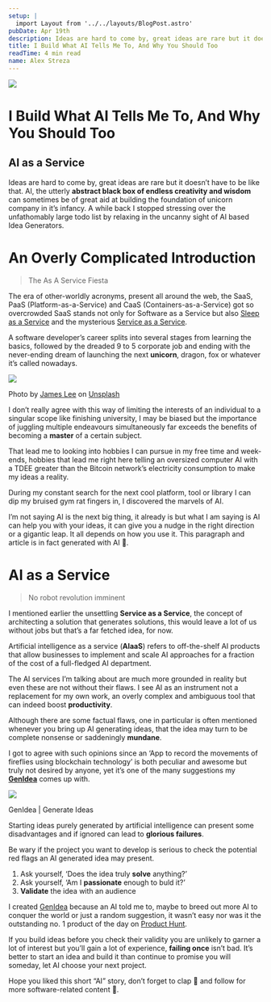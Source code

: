 ```yaml
---
setup: |
  import Layout from '../../layouts/BlogPost.astro'
pubDate: Apr 19th
description: Ideas are hard to come by, great ideas are rare but it doesn’t have to be like that. AI, the utterly abstract black box of endless creativity and wisdom can sometimes be of great aid at building the…
title: I Build What AI Tells Me To, And Why You Should Too
readTime: 4 min read
name: Alex Streza
---
```


![](https://miro.medium.com/max/700/1*h-N3nqNmqN4hkcYYq2SKIA.png)

# I Build What AI Tells Me To, And Why You Should Too

## AI as a Service

Ideas are hard to come by, great ideas are rare but it doesn’t have to be like that. AI, the utterly **abstract black box of endless creativity and wisdom** can sometimes be of great aid at building the foundation of unicorn company in it’s infancy. A while back I stopped stressing over the unfathomably large todo list by relaxing in the uncanny sight of AI based Idea Generators.

# An Overly Complicated Introduction

> The As A Service Fiesta

The era of other-worldly acronyms, present all around the web, the SaaS, PaaS (Platform-as-a-Service) and CaaS (Containers-as-a-Service) got so overcrowded SaaS stands not only for Software as a Service but also [Sleep as a Service](https://nikhilthota.medium.com/sleep-as-a-service-saas-e0efa0924297) and the mysterious [Service as a Service](https://www.ft.com/content/f88bc87a-0e4b-11e2-8b92-00144feabdc0).

A software developer’s career splits into several stages from learning the basics, followed by the dreaded 9 to 5 corporate job and ending with the never-ending dream of launching the next **unicorn**, dragon, fox or whatever it’s called nowadays.

![](https://miro.medium.com/max/700/0*-P5H8Yg1I4wNVo6x)

Photo by [James Lee](https://unsplash.com/@picsbyjameslee?utm_source=medium&utm_medium=referral) on [Unsplash](https://unsplash.com?utm_source=medium&utm_medium=referral)

I don’t really agree with this way of limiting the interests of an individual to a singular scope like finishing university, I may be biased but the importance of juggling multiple endeavours simultaneously far exceeds the benefits of becoming a **master** of a certain subject.

That lead me to looking into hobbies I can pursue in my free time and week-ends, hobbies that lead me right here telling an oversized computer AI with a TDEE greater than the Bitcoin network’s electricity consumption to make my ideas a reality.

During my constant search for the next cool platform, tool or library I can dip my bruised gym rat fingers in, I discovered the marvels of AI.

I’m not saying AI is the next big thing, it already is but what I am saying is AI can help you with your ideas, it can give you a nudge in the right direction or a gigantic leap. It all depends on how you use it. This paragraph and article is in fact generated with AI 🤖.

# AI as a Service

> No robot revolution imminent

I mentioned earlier the unsettling **Service as a Service**, the concept of architecting a solution that generates solutions, this would leave a lot of us without jobs but that’s a far fetched idea, for now.

Artificial intelligence as a service (**AIaaS**) refers to off-the-shelf AI products that allow businesses to implement and scale AI approaches for a fraction of the cost of a full-fledged AI department.

The AI services I’m talking about are much more grounded in reality but even these are not without their flaws. I see AI as an instrument not a replacement for my own work, an overly complex and ambiguous tool that can indeed boost **productivity**.

Although there are some factual flaws, one in particular is often mentioned whenever you bring up AI generating ideas, that the idea may turn to be complete nonsense or saddeningly **mundane**.

I got to agree with such opinions since an ‘App to record the movements of fireflies using blockchain technology’ is both peculiar and awesome but truly not desired by anyone, yet it’s one of the many suggestions my [**GenIdea**](https://www.genidea.app/) comes up with.

![](https://miro.medium.com/max/700/1*Ciyc_iQhVIlLcgKDlt8dLA.png)

GenIdea | Generate Ideas

Starting ideas purely generated by artificial intelligence can present some disadvantages and if ignored can lead to **glorious failures**.

Be wary if the project you want to develop is serious to check the potential red flags an AI generated idea may present.

1.  Ask yourself, ‘Does the idea truly **solve** anything?’
2.  Ask yourself, ‘Am I **passionate** enough to buld it?’
3.  **Validate** the idea with an audience

I created [GenIdea](https://www.genidea.app/) because an AI told me to, maybe to breed out more AI to conquer the world or just a random suggestion, it wasn’t easy nor was it the outstanding no. 1 product of the day on [Product Hunt](https://www.producthunt.com/posts/genidea).

If you build ideas before you check their validity you are unlikely to garner a lot of interest but you’ll gain a lot of experience, **failing once** isn’t bad. It’s better to start an idea and build it than continue to promise you will someday, let AI choose your next project.

Hope you liked this short “AI” story, don’t forget to clap **👏** and follow for more software-related content 🚀.
